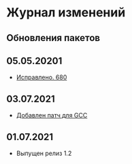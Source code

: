 # Журнал изменений

## Обновления пакетов

## 05.05.20201
- [Исправлено. 680](https://github.com/Linux4Yourself/Linux4Yourself.Book/issues/680)
## 03.07.2021

- [Добавлен патч для GCC](https://github.com/Linux4Yourself/Linux4Yourself.Book/issues/676)

## 01.07.2021

- Выпущен релиз 1.2
